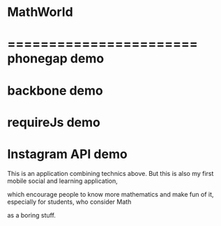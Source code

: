 # MathWorld
=======================
phonegap demo
=======================
backbone demo
=======================
requireJs demo
=======================
Instagram API demo
=======================

This is an application combining technics above. But this is also my first mobile social and learning application,

which encourage people to know more mathematics and make fun of it, especially for students, who consider Math 

as a boring stuff. 
